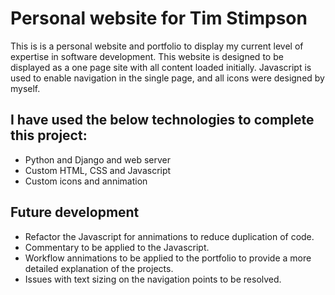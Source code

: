 # Personal website for Tim Stimpson
This is is a personal website and portfolio to display my current level of expertise in software development. This website is designed to be displayed as a one page site with all content loaded initially. Javascript is used to enable navigation in the single page, and all icons were designed by myself.

## I have used the below technologies to complete this project:
* Python and Django and web server
* Custom HTML, CSS and Javascript
* Custom icons and annimation

## Future development
* Refactor the Javascript for annimations to reduce duplication of code.
* Commentary to be applied to the Javascript.
* Workflow annimations to be applied to the portfolio to provide a more detailed explanation of the projects.
* Issues with text sizing on the navigation points to be resolved.
